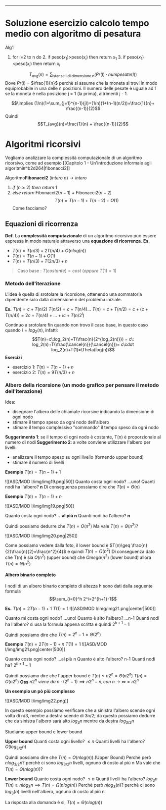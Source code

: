 ----
# Soluzione esercizio calcolo tempo medio con algoritmo di pesatura

Alg1
1. for i=2 to n do
	2. if peso($x_1$)>peso($x_i$) then return $x_1$
	3. if peso($x_1$)<peso($x_i$) then return $x_i$

$$T_{avg}(n)=\sum_{\text{istanze I di dimensione n}}(Pr(I)\cdot numpesate(I))$$
Dove $Pr(I)$ = $\frac{1}{n}$ perchè si assume che la moneta si trovi in modo equiprobabile in una delle n posizioni.
Il numero delle pesate è uguale ad 1 se la moneta è nella posizione j = 1 (la prima), altrimenti j - 1.

$$\implies (1/n)(1+\sum_{j=1}^{n-1}(j))=(1/n)(1+(n-1)(n/2))=\frac{1}{n}+ \frac{(n-1)}{2}$$
Quindi $$T_{avg}(n)=\frac{1}{n} + \frac{(n-1)}{2}$$
# Algoritmi ricorsivi
Vogliamo analizzare la complessità computazionale di un algoritmo ricorsivo, come ad esempio [[Capitolo 1 - Un'introduzione informale agli algoritmi#^b2d264|fibonacci2]]

Algoritmo**Fibonacci2** $(intero\ n)\rightarrow intero$
 1. $if \: (n\geq 2)\: then\ return \: 1$ 
 2. $else \: return$ Fibonacci2$(n-1)$ + Fibonacci2$(n-2)$
$$T(n) = T(n-1)+T(n-2)+O(1)$$
Come facciamo?

## Equazioni di ricorrenza
**Def.**
La **complessità computazionale** di un algoritmo ricorsivo può essere espressa in modo naturale attraverso una **equazione di ricorrenza**.
**Es.**
- $T(n)=T(n/3)+2T(n/4)+O(nlog(n))$ 
- $T(n)=T(n-1)+O(1)$
- $T(n)=T(n/3)+T(2n/3)+n$

>Caso base : $T(costante)=cost\: (oppure\: T(1)=1)$

### Metodo dell'iterazione

L'idea è quella di srotolare la ricorsione, ottenendo una sommatoria dipendente solo dalla dimensione n del problema iniziale.

**Es.**
$T(n)=c+T(n/2)$
$T(n/2)=c+T(n/4)\dots$
$T(n) = c + T(n/2)=c + (c + T(n/4)) = 2c + T(n/4) + \dots +ic + T(n/2^i)$

Continuo a srotolare fin quando non trovo il caso base, in questo caso quando $i=log_2(n)$, infatti:
$$T(n)=c\:log_2(n)+T(\frac{n}{2^{log_2(n)}}) =  c\: log_2(n)+T(\frac{\cancel{n}}{\cancel{n}})= c\cdot log_2(n)+T(1)=\Theta(log(n))$$
**Esercizi**
- esercizio 1: $T(n)=T(n-1)+n$
- esercizio 2: $T(n)=9T(n/3)+n$

### Albero della ricorsione (un modo grafico per pensare il metodo dell'iterazione)

Idea:
- disegnare l'albero delle chiamate ricorsive indicando la dimensione di ogni nodo
- stimare il tempo speso da ogni nodo dell'albero
- stimare il tempo complessivo "sommando" il tempo speso da ogni nodo

**Suggerimento 1**: se il tempo di ogni nodo è costante, T(n) è proporzionale al numero di nodi
**Suggerimento 2**: a volte conviene utilizzare l'albero per livelli:
- analizzare il tempo speso su ogni livello (fornendo upper bound)
- stimare il numero di livelli

**Esempio**
$T(n)=T(n-1)+1$

![[ASD/MOD I/img/img19.png|50]]
Quanto costa ogni nodo? ...uno!
Quanti nodi ha l'albero? **n**
Di conseguenza possiamo dire che $T(n)=\Theta(n)$

**Esempio**
$T(n)=T(n-1)+n$

![[ASD/MOD I/img/img19.png|50]]

Quanto costa ogni nodo? **...al più n**
Quanti nodi ha l'albero? **n**

Quindi possiamo dedurre che $T(n)=O(n^2)$
Ma vale $T(n)=\Theta(n^2)$?

![[ASD/MOD I/img/img20.png|250]]

Come possiamo vedere dalla foto, il lower bound è $T(n)\geq \frac{n}{2}\frac{n}{2}=\frac{n^2}{4}$ e quindi $T(n)=\Omega(n^2)$
Di conseguenza dato che T(n) è sia $O(n^2)$ (upper bound) che $Omega(n^2)$ (lower bound) allora $T(n)=\Theta(n^2)$ 

#### Albero binario completo

I nodi di un albero binario completo di altezza h sono dati dalla seguente formula $$\sum_{i=0}^h 2^i=2^{h+1}-1$$

**Es.**
$T(n) = 2T(n - 1) + 1$ 
$T(1) = 1$
![[ASD/MOD I/img/img21.png|center|500]]

Quanto mi costa ogni nodo? ...uno!
Quanto è alto l'albero? ...n-1
Quanti nodi ha l'albero? si usa la formula appena scritta e quindi $2^{h+1}-1$

Quindi possiamo dire che $T(n)=2^n-1=\Theta(2^n)$

**Esempio**
$T(n) = 2T(n - 1) + n$ 
$T(1) = 1$
![[ASD/MOD I/img/img21.png|center|500]]

Quanto costa ogni nodo? ...al più n
Quanto è alto l'albero? n-1
Quanti nodi ha? $2^{h+1}-1$

Quindi possiamo dire che l'upper bound è $T(n)\leq n2^n=\Theta(n2^n)$ 
$T(n)=O(n2^n)$
**Oss** $n2^n\:viene\:da\:n\cdot(2^n-1)\implies n2^n-n,con\:n\to\infty = n2^n$ 

**Un esempio un pò più complesso**

![[ASD/MOD I/img/img22.png]]

In questo esempio possiamo verificare che a sinistra l'albero scende ogni volta di n/3, mentre a destra scende di 3n/2; da questo possiamo dedurre che da sinistra l'albero sarà alto $log_3n$ mentre da destra $log_{3/2}n$

Studiamo upper bound e lower bound

**Upper bound**
Quanti costa ogni livello? $\leq n$ 
Quanti livelli ha l'albero? $O(log_{3/2}n)$

Quindi possiamo dire che $T(n)=O(nlog(n))$.(Upper Bound)
Perchè però $nlog_{3/2}n$? perchè ci sono $log_{3/2}n$ livelli, ognuno di costo al più n
Ma vale che $T(n)=\Theta(nlog(n))$?

**Lower bound**
Quanto costa ogni nodo? $\leq n$
Quanti livelli ha l'albero? $log_3n$
$T(n)\geq nlog_3n\implies T(n)=\Omega(nlog(n))$ 
Perchè però $nlog_3(n)$? perchè ci sono $log_3(n)$ livelli nell'albero, ognuno di costo al più n

La risposta alla domanda è si, $T(n)= \Theta(nlog(n))$ 